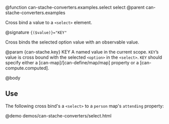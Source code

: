 @function can-stache-converters.examples.select select 
@parent can-stache-converters.examples

Cross bind a value to a `<select>` element.

@signature `{($value)}="KEY"`

Cross binds the selected option value with an observable value.

@param {can-stache.key} KEY A named value in the current 
scope. `KEY`’s value is cross bound with the selected `<option>` in
the `<select>`. `KEY` should specify either a [can-map]/[can-define/map/map] property or a [can-compute.computed].

@body

## Use

The following cross bind's a `<select>` to a `person` map's `attending` property:

@demo demos/can-stache-converters/select.html
